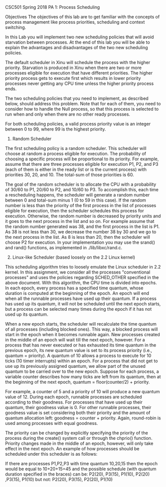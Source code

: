 
CSC501 Spring 2018 PA 1: Process Scheduling

Objectives The objectives of this lab are to get familiar with the concepts of process management like process priorities, scheduling and context switching.

In this Lab you will implement two new scheduling policies that will avoid starvation between processes. At the end of this lab you will be able to explain the advantages and disadvantages of the two new scheduling policies. 

The default scheduler in Xinu will schedule the process with the higher priority. Starvation is produced in Xinu when there are two or more processes eligible for execution that have different priorities. The higher priority process gets to execute first which results in lower priority processes never getting any CPU time unless the higher priority process ends.

The two scheduling policies that you need to implement, as described below, should address this problem. Note that for each of them, you need to consider how to handle the Null process, so that this process is selected to run when and only when there are no other ready processes.

For both scheduling policies, a valid process priority value is an integer between 0 to 99, where 99 is the highest priority.

1. Random Scheduler 

  The first scheduling policy is a random scheduler. This scheduler will choose at random a process eligible for execution. The probability of choosing a specific process will be proportional to its priority. For example, assume that there are three processes eligible for execution P1, P2, and P3 (each of them is either in the ready list or is the current process) with priorities 30, 20, and 10. The total-sum of those priorities is 60. 

  The goal of the random scheduler is to allocate the CPU with a probability of 30/60 to P1, 20/60 to P2, and 10/60 to P3. To accomplish this, each time a rescheduling happens, the scheduler will generate a random number between 0 and total-sum minus 1 (0 to 59 in this case). If the random number is less than the priority of the first process in the list of processes eligible for execution, then the scheduler schedules this process for execution. Otherwise, the random number is decreased by priority units and it goes to the next process in the list and so on. 
For example assume that the random number generated was 38, and the first process in the list is P1. As 38 is not less than 30, we decrease the number 38 by 30 and we go to the next process in the list. As 8 is less than 20, then the scheduler will choose P2 for execution. In your implementation you may use the srand() and rand() functions, as implemented in ./lib/libxc/rand.c.

2. Linux-like Scheduler (based loosely on the 2.2 Linux kernel) 

  This scheduling algorithm tries to loosely emulate the Linux scheduler in 2.2 kernel. In this assignment, we consider all the processes "conventional processes" and uses the policies regarding SCHED_OTHER specified in the above document. With this algorithm, the CPU time is divided into epochs. In each epoch, every process has a specified time quantum, whose duration is computed at the beginning of the epoch. An epoch will end when all the runnable processes have used up their quantum. If a process has used up its quantum, it will not be scheduled until the next epoch starts, but a process can be selected many times during the epoch if it has not used up its quantum.

  When a new epoch starts, the scheduler will recalculate the time quantum of all processes (including blocked ones). This way, a blocked process will start in the epoch when it becomes runnable again. New processes created in the middle of an epoch will wait till the next epoch, however. For a process that has never executed or has exhausted its time quantum in the previous epoch, its new quantum value is set to its process priority (i.e., quantum = priority). A quantum of 10 allows a process to execute for 10 ticks (10 timer interrupts) within an epoch. For a process that did not get to use up its previously assigned quantum, we allow part of the unused quantum to be carried over to the new epoch. Suppose for each process, a variable counter describes how many ticks are left from its quantum, then at the beginning of the next epoch, quantum = floor(counter/2) + priority. 

  For example, a counter of 5 and a priority of 10 will produce a new quantum value of 12. During each epoch, runnable processes are scheduled according to their goodness. For processes that have used up their quantum, their goodness value is 0. For other runnable processes, their goodness value is set considering both their priority and the amount of quantum allocation left: goodness = counter + priority. Again, round-robin is used among processes with equal goodness.

  The priority can be changed by explicitly specifying the priority of the process during the create() system call or through the chprio() function. Priority changes made in the middle of an epoch, however, will only take effect in the next epoch. An example of how processes should be scheduled under this scheduler is as follows:

  If there are processes P1,P2,P3 with time quantum 10,20,15 then the epoch would be equal to 10+20+15=45 and the possible schedule (with quantum duration specified in the braces) can be: P2(20), P3(15), P1(10), P2(20) ,P3(15), P1(10) but not: P2(20), P3(15), P2(20), P1(10)
